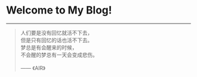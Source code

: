 # Welcome to My Blog!


<script src="https://unpkg.com/typed.js@2.1.0/dist/typed.umd.js"></script>
<span id="typed-des"></span>
<script src="javascripts/typed_content.js"></script>

---

> 人们要是没有回忆就活不下去，
> <br>但是只有回忆的话也活不下去。
> <br>梦总是有会醒来的时候，
> <br>不会醒的梦总有一天会变成悲伤。      
> <br>    —— 《AIR》
